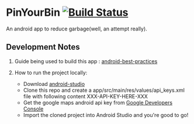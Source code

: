 # PinYourBin               [![Build Status](https://travis-ci.org/dhirajt/PinYourBin.svg)](https://travis-ci.org/dhirajt/PinYourBin)
An android app to reduce garbage(well, an attempt really).

Development Notes
-----------------
1. Guide being used to build this app : [android-best-practices](https://github.com/futurice/android-best-practices) 

2. How to run the project locally:
   - Download [android-studio](http://developer.android.com/sdk/index.html)
   - Clone this repo and create a app/src/main/res/values/api_keys.xml file with following content
     <?xml version="1.0" encoding="utf-8"?>
        <resources>
                <string name="GOOGLE_MAPS_API_KEY">XXX-API-KEY-HERE-XXX</string>
        </resources>
   - Get the google maps android api key from [Google Developers Console](https://console.developers.google.com/)
   - Import the cloned project into Android Studio and you're good to go!
